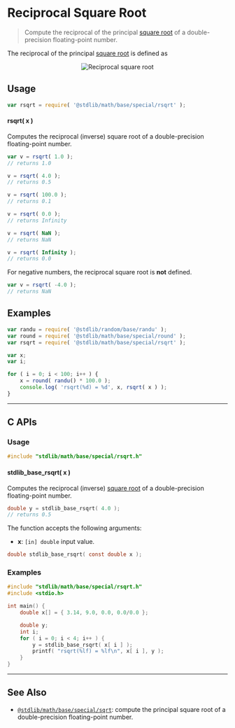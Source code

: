 <!--

@license Apache-2.0

Copyright (c) 2019 The Stdlib Authors.

Licensed under the Apache License, Version 2.0 (the "License");
you may not use this file except in compliance with the License.
You may obtain a copy of the License at

   http://www.apache.org/licenses/LICENSE-2.0

Unless required by applicable law or agreed to in writing, software
distributed under the License is distributed on an "AS IS" BASIS,
WITHOUT WARRANTIES OR CONDITIONS OF ANY KIND, either express or implied.
See the License for the specific language governing permissions and
limitations under the License.

-->

# Reciprocal Square Root

> Compute the reciprocal of the principal [square root][square-root] of a double-precision floating-point number.

<section class="intro">

The reciprocal of the principal [square root][square-root] is defined as

<!-- <equation class="equation" label="eq:reciprocal_square_root" align="center" raw="\operatorname{rsqrt}(x)=\frac{1}{\sqrt{x}}" alt="Reciprocal square root"> -->

<div class="equation" align="center" data-raw-text="\operatorname{rsqrt}(x)=\frac{1}{\sqrt{x}}" data-equation="eq:reciprocal_square_root">
    <img src="https://cdn.jsdelivr.net/gh/stdlib-js/stdlib@5b8dab9d7f516fcc8e1741900ae1569e95470c73/lib/node_modules/@stdlib/math/base/special/rsqrt/docs/img/equation_reciprocal_square_root.svg" alt="Reciprocal square root">
    <br>
</div>

<!-- </equation> -->

</section>

<!-- /.intro -->

<section class="usage">

## Usage

```javascript
var rsqrt = require( '@stdlib/math/base/special/rsqrt' );
```

#### rsqrt( x )

Computes the reciprocal (inverse) square root of a double-precision floating-point number.

```javascript
var v = rsqrt( 1.0 );
// returns 1.0

v = rsqrt( 4.0 );
// returns 0.5

v = rsqrt( 100.0 );
// returns 0.1

v = rsqrt( 0.0 );
// returns Infinity

v = rsqrt( NaN );
// returns NaN

v = rsqrt( Infinity );
// returns 0.0
```

For negative numbers, the reciprocal square root is **not** defined.

```javascript
var v = rsqrt( -4.0 );
// returns NaN
```

</section>

<!-- /.usage -->

<section class="examples">

## Examples

<!-- eslint no-undef: "error" -->

```javascript
var randu = require( '@stdlib/random/base/randu' );
var round = require( '@stdlib/math/base/special/round' );
var rsqrt = require( '@stdlib/math/base/special/rsqrt' );

var x;
var i;

for ( i = 0; i < 100; i++ ) {
    x = round( randu() * 100.0 );
    console.log( 'rsqrt(%d) = %d', x, rsqrt( x ) );
}
```

</section>

<!-- /.examples -->

<!-- C interface documentation. -->

* * *

<section class="c">

## C APIs

<!-- Section to include introductory text. Make sure to keep an empty line after the intro `section` element and another before the `/section` close. -->

<section class="intro">

</section>

<!-- /.intro -->

<!-- C usage documentation. -->

<section class="usage">

### Usage

```c
#include "stdlib/math/base/special/rsqrt.h"
```

#### stdlib_base_rsqrt( x )

Computes the reciprocal (inverse) [square root][square-root] of a double-precision floating-point number.

```c
double y = stdlib_base_rsqrt( 4.0 );
// returns 0.5
```

The function accepts the following arguments:

-   **x**: `[in] double` input value.

```c
double stdlib_base_rsqrt( const double x );
```

</section>

<!-- /.usage -->

<!-- C API usage notes. Make sure to keep an empty line after the `section` element and another before the `/section` close. -->

<section class="notes">

</section>

<!-- /.notes -->

<!-- C API usage examples. -->

<section class="examples">

### Examples

```c
#include "stdlib/math/base/special/rsqrt.h"
#include <stdio.h>

int main() {
    double x[] = { 3.14, 9.0, 0.0, 0.0/0.0 };

    double y;
    int i;
    for ( i = 0; i < 4; i++ ) {
        y = stdlib_base_rsqrt( x[ i ] );
        printf( "rsqrt(%lf) = %lf\n", x[ i ], y );
    }
}
```

</section>

<!-- /.examples -->

</section>

<!-- /.c -->

<!-- Section for related `stdlib` packages. Do not manually edit this section, as it is automatically populated. -->

<section class="related">

* * *

## See Also

-   <span class="package-name">[`@stdlib/math/base/special/sqrt`][@stdlib/math/base/special/sqrt]</span><span class="delimiter">: </span><span class="description">compute the principal square root of a double-precision floating-point number.</span>

</section>

<!-- /.related -->

<!-- Section for all links. Make sure to keep an empty line after the `section` element and another before the `/section` close. -->

<section class="links">

[square-root]: https://en.wikipedia.org/wiki/Square_root

<!-- <related-links> -->

[@stdlib/math/base/special/sqrt]: https://github.com/stdlib-js/stdlib/tree/develop/lib/node_modules/%40stdlib/math/base/special/sqrt

<!-- </related-links> -->

</section>

<!-- /.links -->
